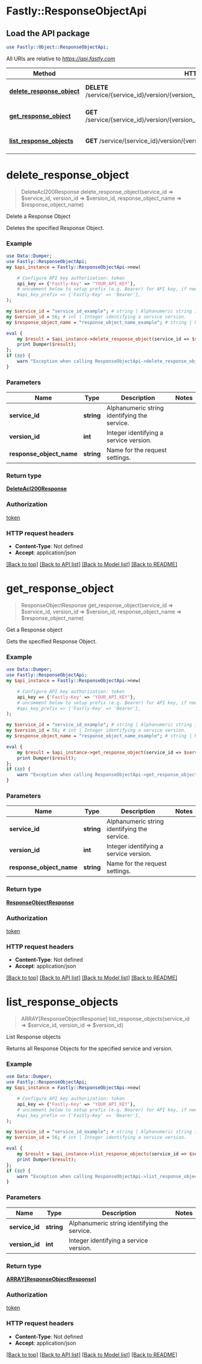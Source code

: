 # Fastly::ResponseObjectApi

## Load the API package
```perl
use Fastly::Object::ResponseObjectApi;
```

All URIs are relative to *https://api.fastly.com*

Method | HTTP request | Description
------------- | ------------- | -------------
[**delete_response_object**](ResponseObjectApi.md#delete_response_object) | **DELETE** /service/{service_id}/version/{version_id}/response_object/{response_object_name} | Delete a Response Object
[**get_response_object**](ResponseObjectApi.md#get_response_object) | **GET** /service/{service_id}/version/{version_id}/response_object/{response_object_name} | Get a Response object
[**list_response_objects**](ResponseObjectApi.md#list_response_objects) | **GET** /service/{service_id}/version/{version_id}/response_object | List Response objects


# **delete_response_object**
> DeleteAcl200Response delete_response_object(service_id => $service_id, version_id => $version_id, response_object_name => $response_object_name)

Delete a Response Object

Deletes the specified Response Object.

### Example
```perl
use Data::Dumper;
use Fastly::ResponseObjectApi;
my $api_instance = Fastly::ResponseObjectApi->new(

    # Configure API key authorization: token
    api_key => {'Fastly-Key' => 'YOUR_API_KEY'},
    # uncomment below to setup prefix (e.g. Bearer) for API key, if needed
    #api_key_prefix => {'Fastly-Key' => 'Bearer'},
);

my $service_id = "service_id_example"; # string | Alphanumeric string identifying the service.
my $version_id = 56; # int | Integer identifying a service version.
my $response_object_name = "response_object_name_example"; # string | Name for the request settings.

eval {
    my $result = $api_instance->delete_response_object(service_id => $service_id, version_id => $version_id, response_object_name => $response_object_name);
    print Dumper($result);
};
if ($@) {
    warn "Exception when calling ResponseObjectApi->delete_response_object: $@\n";
}
```

### Parameters

Name | Type | Description  | Notes
------------- | ------------- | ------------- | -------------
 **service_id** | **string**| Alphanumeric string identifying the service. | 
 **version_id** | **int**| Integer identifying a service version. | 
 **response_object_name** | **string**| Name for the request settings. | 

### Return type

[**DeleteAcl200Response**](DeleteAcl200Response.md)

### Authorization

[token](../README.md#token)

### HTTP request headers

 - **Content-Type**: Not defined
 - **Accept**: application/json

[[Back to top]](#) [[Back to API list]](../README.md#documentation-for-api-endpoints) [[Back to Model list]](../README.md#documentation-for-models) [[Back to README]](../README.md)

# **get_response_object**
> ResponseObjectResponse get_response_object(service_id => $service_id, version_id => $version_id, response_object_name => $response_object_name)

Get a Response object

Gets the specified Response Object.

### Example
```perl
use Data::Dumper;
use Fastly::ResponseObjectApi;
my $api_instance = Fastly::ResponseObjectApi->new(

    # Configure API key authorization: token
    api_key => {'Fastly-Key' => 'YOUR_API_KEY'},
    # uncomment below to setup prefix (e.g. Bearer) for API key, if needed
    #api_key_prefix => {'Fastly-Key' => 'Bearer'},
);

my $service_id = "service_id_example"; # string | Alphanumeric string identifying the service.
my $version_id = 56; # int | Integer identifying a service version.
my $response_object_name = "response_object_name_example"; # string | Name for the request settings.

eval {
    my $result = $api_instance->get_response_object(service_id => $service_id, version_id => $version_id, response_object_name => $response_object_name);
    print Dumper($result);
};
if ($@) {
    warn "Exception when calling ResponseObjectApi->get_response_object: $@\n";
}
```

### Parameters

Name | Type | Description  | Notes
------------- | ------------- | ------------- | -------------
 **service_id** | **string**| Alphanumeric string identifying the service. | 
 **version_id** | **int**| Integer identifying a service version. | 
 **response_object_name** | **string**| Name for the request settings. | 

### Return type

[**ResponseObjectResponse**](ResponseObjectResponse.md)

### Authorization

[token](../README.md#token)

### HTTP request headers

 - **Content-Type**: Not defined
 - **Accept**: application/json

[[Back to top]](#) [[Back to API list]](../README.md#documentation-for-api-endpoints) [[Back to Model list]](../README.md#documentation-for-models) [[Back to README]](../README.md)

# **list_response_objects**
> ARRAY[ResponseObjectResponse] list_response_objects(service_id => $service_id, version_id => $version_id)

List Response objects

Returns all Response Objects for the specified service and version.

### Example
```perl
use Data::Dumper;
use Fastly::ResponseObjectApi;
my $api_instance = Fastly::ResponseObjectApi->new(

    # Configure API key authorization: token
    api_key => {'Fastly-Key' => 'YOUR_API_KEY'},
    # uncomment below to setup prefix (e.g. Bearer) for API key, if needed
    #api_key_prefix => {'Fastly-Key' => 'Bearer'},
);

my $service_id = "service_id_example"; # string | Alphanumeric string identifying the service.
my $version_id = 56; # int | Integer identifying a service version.

eval {
    my $result = $api_instance->list_response_objects(service_id => $service_id, version_id => $version_id);
    print Dumper($result);
};
if ($@) {
    warn "Exception when calling ResponseObjectApi->list_response_objects: $@\n";
}
```

### Parameters

Name | Type | Description  | Notes
------------- | ------------- | ------------- | -------------
 **service_id** | **string**| Alphanumeric string identifying the service. | 
 **version_id** | **int**| Integer identifying a service version. | 

### Return type

[**ARRAY[ResponseObjectResponse]**](ResponseObjectResponse.md)

### Authorization

[token](../README.md#token)

### HTTP request headers

 - **Content-Type**: Not defined
 - **Accept**: application/json

[[Back to top]](#) [[Back to API list]](../README.md#documentation-for-api-endpoints) [[Back to Model list]](../README.md#documentation-for-models) [[Back to README]](../README.md)

